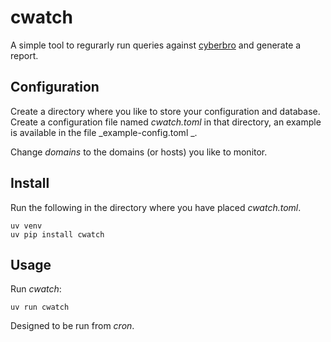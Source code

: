 # cwatch

A simple tool to regurarly run queries against [cyberbro](https://github.com/stanfrbd/cyberbro) and generate a report.

## Configuration

Create a directory where you like to store your configuration and database. Create a configuration file named _cwatch.toml_ in that directory, an example is available in the file _example-config.toml _.

Change _domains_ to the domains (or hosts) you like to monitor.

## Install

Run the following in the directory where you have placed _cwatch.toml_.

```
uv venv
uv pip install cwatch
```

## Usage

Run *cwatch*:

```
uv run cwatch
```

Designed to be run from *cron*.
